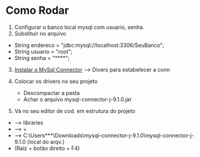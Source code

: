 # Como Rodar
1. Configurar o banco local mysql com usuario, senha.
2. Substituir no arquivo 
- String endereco = "jdbc:mysql://localhost:3306/SeuBanco";
- String usuario = "root";
- String senha = "****";

3. [Instalar o MySql Connector](https://dev.mysql.com/downloads/connector/j/) --> Divers para estabelecer a conn
4. Colocar os drivers no seu projeto 
   - Descompactar a pasta
   -  Achar o arquivo mysql-connector-j-9.1.0.jar
      
5. Vá no seu editor de cod. em estrutura do projeto
- -->  libraries
- --> +
- --> C:\Users\***\Downloads\mysql-connector-j-9.1.0\mysql-connector-j-9.1.0 (local do arqv.)
-  (Raiz + botão direito + F4)
